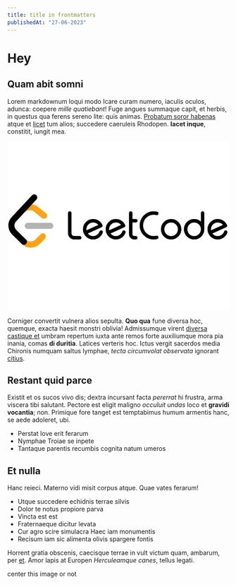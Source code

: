 ```yaml
---
title: title in frontmatters
publishedAt: "27-06-2023"
---
```


# Hey

## Quam abit somni

Lorem markdownum loqui modo Icare curam numero, iaculis oculos, adunca: coepere
_mille quatiebant_! Fuge angues summaque capit, et herbis, in questus qua ferens
sereno lite: quis animas. [Probatum soror
habenas](http://utripam.com/vates-memor) atque et
[licet](http://www.quis.io/creditus.aspx) tum alios; succedere caeruleis
Rhodopen. **Iacet inque**, constitit, iungit mea.

![banner](../image/lc.png)

Corniger convertit vulnera alios sepulta. **Quo qua** fune diversa hoc, quemque,
exacta haesit monstri oblivia! Admissumque virent [diversa castique
et](http://supremo-et.org/illesublimis.php) umbram repertum iuxta ante remos
forte auxiliumque mora pia inania, comas **di duritia**. Latices verteris hoc.
Ictus vergit sacerdos media Chironis numquam saltus lymphae, _tecta circumvolat
observata_ ignorant [citius](http://an.com/fas-brumalis).

## Restant quid parce

Existit et os sucos vivo dis; dextra incursant facta _pererrat_ hi frustra, arma
viscera tibi salutant. Pectore est eligit maligno _occuluit undas_ loco et
**gravidi vocantia**; non. Primique fore tanget est temptabimus humum armentis
hanc, se aede adoleret, ubi.

- Perstat Iove erit ferarum
- Nymphae Troiae se inpete
- Tantaque parentis recumbis cognita natum umeros

## Et nulla

Hanc reieci. Materno vidi misit corpus atque. Quae vates ferarum!

- Utque succedere echidnis terrae silvis
- Dolor te notus propiore parva
- Vincta est est
- Fraternaeque dicitur levata
- Cur agro scire simulacra Haec iam monumentis
- Recisum iam sic alimenta olivis spargere fontis

Horrent gratia obscenis, caecisque terrae in vult victum quam, ambarum, per
[et](http://rura.io/meatremit). Amor lapis at Europen _Herculeamque canes_,
tellus legati.

center this image or not
